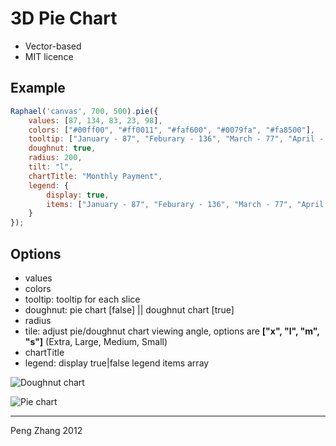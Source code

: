 3D Pie Chart
============

- Vector-based
- MIT licence

Example
-------

```javascript
Raphael('canvas', 700, 500).pie({
	values: [87, 134, 83, 23, 98],
	colors: ["#00ff00", "#ff0011", "#faf600", "#0079fa", "#fa8500"],
	tooltip: ["January - 87", "Feburary - 136", "March - 77", "April - 120","May - 34"],
	doughnut: true,
	radius: 200,
	tilt: "l",
	chartTitle: "Monthly Payment",
	legend: {
		display: true,
		items: ["January - 87", "Feburary - 136", "March - 77", "April - 120","May - 34"]
	}
});
```

Options
-------
* values
* colors
* tooltip: tooltip for each slice
* doughnut: pie chart [false] || doughnut chart [true]
* radius
* tile: adjust pie/doughnut chart viewing angle, options are __["x", "l", "m", "s"]__ (Extra, Large, Medium, Small)
* chartTitle
* legend: display true|false
		  legend items array

![Doughnut chart](https://raw.github.com/PuffyCoffee/3D-Pie-chart/master/screenshot/doughnut.png "Doughnut Chart")

![Pie chart](https://raw.github.com/PuffyCoffee/3D-Pie-chart/master/screenshot/pie.png "Pie Chart")

-------

Peng Zhang 2012
